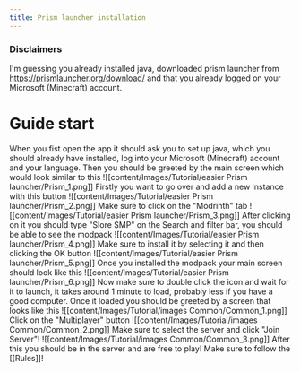 ```yaml
---
title: Prism launcher installation
---
```

### Disclaimers
I'm guessing you already installed java, downloaded prism launcher from https://prismlauncher.org/download/ and that you already logged on your Microsoft (Minecraft) account.

# Guide start

When you fist open the app it should ask you to set up java, which you should already have installed, log into your Microsoft (Minecraft) account and your language.
Then you should be greeted by the main screen which would look similar to this
![[content/Images/Tutorial/easier Prism launcher/Prism_1.png]]
Firstly you want to go over and add a new instance with this button
![[content/Images/Tutorial/easier Prism launcher/Prism_2.png]]
Make sure to click on the "Modrinth" tab
![[content/Images/Tutorial/easier Prism launcher/Prism_3.png]]
After clicking on it you should type "Slore SMP" on the Search and filter bar, you should be able to see the modpack
![[content/Images/Tutorial/easier Prism launcher/Prism_4.png]]
Make sure to install it by selecting it and then clicking the OK button
![[content/Images/Tutorial/easier Prism launcher/Prism_5.png]]
Once you installed the modpack your main screen should look like this
![[content/Images/Tutorial/easier Prism launcher/Prism_6.png]]
Now make sure to double click the icon and wait for it to launch, it takes around 1 minute to load, probably less if you have a good computer.
Once it loaded you should be greeted by a screen that looks like this
![[content/Images/Tutorial/images Common/Common_1.png]]
Click on the "Multiplayer" button
![[content/Images/Tutorial/images Common/Common_2.png]]
Make sure to select the server and click "Join Server"!
![[content/Images/Tutorial/images Common/Common_3.png]]
After this you should be in the server and are free to play! Make sure to follow the [[Rules]]!